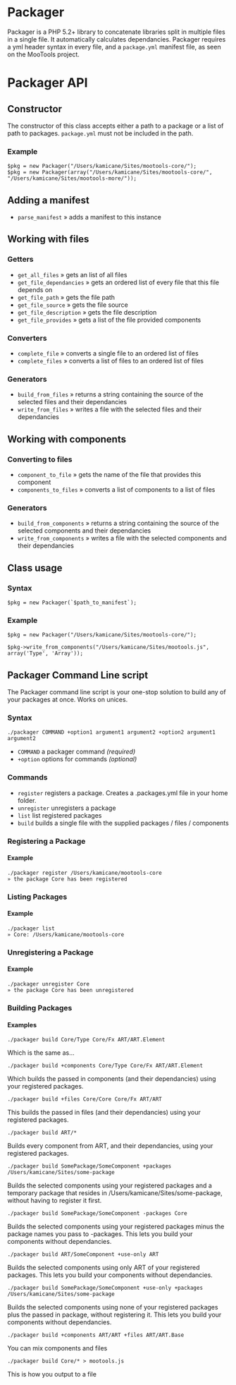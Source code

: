Packager
========

Packager is a PHP 5.2+ library to concatenate libraries split in multiple files in a single file. It automatically calculates dependancies. Packager requires a yml header syntax in every file, and a `package.yml` manifest file, as seen on the MooTools project.

Packager API
============

Constructor
-----------

The constructor of this class accepts either a path to a package or a list of path to packages. `package.yml` must not be included in the path.

### Example

	$pkg = new Packager("/Users/kamicane/Sites/mootools-core/");
	$pkg = new Packager(array("/Users/kamicane/Sites/mootools-core/", "/Users/kamicane/Sites/mootools-more/"));

Adding a manifest
-----------------

* `parse_manifest` » adds a manifest to this instance


Working with files
------------------

### Getters

 * `get_all_files` » gets an list of all files
 * `get_file_dependancies` » gets an ordered list of every file that this file depends on
 * `get_file_path` » gets the file path
 * `get_file_source` » gets the file source
 * `get_file_description` » gets the file description
 * `get_file_provides` » gets a list of the file provided components

### Converters

 * `complete_file` » converts a single file to an ordered list of files
 * `complete_files` » converts a list of files to an ordered list of files

### Generators

 * `build_from_files` » returns a string containing the source of the selected files and their dependancies
 * `write_from_files` » writes a file with the selected files and their dependancies


Working with components
-----------------------

### Converting to files

 * `component_to_file` » gets the name of the file that provides this component
 * `components_to_files` » converts a list of components to a list of files

### Generators

 * `build_from_components` » returns a string containing the source of the selected components and their dependancies
 * `write_from_components` » writes a file with the selected components and their dependancies


Class usage
-----------

### Syntax

	$pkg = new Packager(`$path_to_manifest`);

### Example

	$pkg = new Packager("/Users/kamicane/Sites/mootools-core/");

	$pkg->write_from_components("/Users/kamicane/Sites/mootools.js", array('Type', 'Array'));

Packager Command Line script
----------------------------

The Packager command line script is your one-stop solution to build any of your packages at once. Works on unices.

### Syntax

	./packager COMMAND +option1 argument1 argument2 +option2 argument1 argument2

* `COMMAND` a packager command *(required)*
* `+option` options for commands *(optional)*

### Commands

* `register` registers a package. Creates a .packages.yml file in your home folder.
* `unregister` unregisters a package
* `list` list registered packages
* `build` builds a single file with the supplied packages / files / components

### Registering a Package

#### Example

	./packager register /Users/kamicane/mootools-core
	» the package Core has been registered


### Listing Packages

#### Example

	./packager list
	» Core: /Users/kamicane/mootools-core


### Unregistering a Package

#### Example

	./packager unregister Core
	» the package Core has been unregistered

### Building Packages

#### Examples

	./packager build Core/Type Core/Fx ART/ART.Element

Which is the same as...

	./packager build +components Core/Type Core/Fx ART/ART.Element

Which builds the passed in components (and their dependancies) using your registered packages.

	./packager build +files Core/Core Core/Fx ART/ART

This builds the passed in files (and their dependancies) using your registered packages.

	./packager build ART/*

Builds every component from ART, and their dependancies, using your registered packages.

	./packager build SomePackage/SomeComponent +packages /Users/kamicane/Sites/some-package

Builds the selected components using your registered packages and a temporary package that resides in /Users/kamicane/Sites/some-package, without having to register it first.

	./packager build SomePackage/SomeComponent -packages Core

Builds the selected components using your registered packages minus the package names you pass to -packages. This lets you build your components without dependancies.

	./packager build ART/SomeComponent +use-only ART

Builds the selected components using only ART of your registered packages. This lets you build your components without dependancies.

	./packager build SomePackage/SomeComponent +use-only +packages /Users/kamicane/Sites/some-package

Builds the selected components using none of your registered packages plus the passed in package, without registering it. This lets you build your components without dependancies.

	./packager build +components ART/ART +files ART/ART.Base

You can mix components and files

	./packager build Core/* > mootools.js

This is how you output to a file


